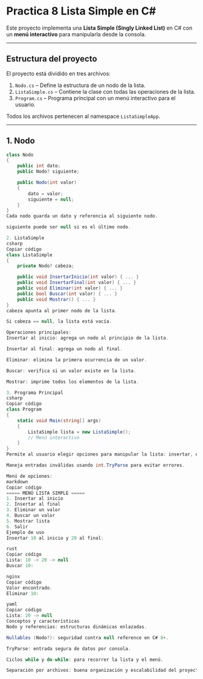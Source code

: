 # Practica 8 Lista Simple en C#

Este proyecto implementa una **Lista Simple (Singly Linked List)** en C# con un **menú interactivo** para manipularla desde la consola.

---

## Estructura del proyecto

El proyecto está dividido en tres archivos:

1. `Nodo.cs` – Define la estructura de un nodo de la lista.
2. `ListaSimple.cs` – Contiene la clase con todas las operaciones de la lista.
3. `Program.cs` – Programa principal con un menú interactivo para el usuario.

Todos los archivos pertenecen al namespace `ListaSimpleApp`.

---

## 1. Nodo

```csharp
class Nodo
{
    public int dato;
    public Nodo? siguiente;

    public Nodo(int valor)
    {
        dato = valor;
        siguiente = null;
    }
}
Cada nodo guarda un dato y referencia al siguiente nodo.

siguiente puede ser null si es el último nodo.

2. ListaSimple
csharp
Copiar código
class ListaSimple
{
    private Nodo? cabeza;

    public void InsertarInicio(int valor) { ... }
    public void InsertarFinal(int valor) { ... }
    public void Eliminar(int valor) { ... }
    public bool Buscar(int valor) { ... }
    public void Mostrar() { ... }
}
cabeza apunta al primer nodo de la lista.

Si cabeza == null, la lista está vacía.

Operaciones principales:
Insertar al inicio: agrega un nodo al principio de la lista.

Insertar al final: agrega un nodo al final.

Eliminar: elimina la primera ocurrencia de un valor.

Buscar: verifica si un valor existe en la lista.

Mostrar: imprime todos los elementos de la lista.

3. Programa Principal
csharp
Copiar código
class Program
{
    static void Main(string[] args)
    {
        ListaSimple lista = new ListaSimple();
        // Menú interactivo
    }
}
Permite al usuario elegir opciones para manipular la lista: insertar, eliminar, buscar y mostrar.

Maneja entradas inválidas usando int.TryParse para evitar errores.

Menú de opciones:
markdown
Copiar código
===== MENÚ LISTA SIMPLE =====
1. Insertar al inicio
2. Insertar al final
3. Eliminar un valor
4. Buscar un valor
5. Mostrar lista
6. Salir
Ejemplo de uso
Insertar 10 al inicio y 20 al final:

rust
Copiar código
Lista: 10 -> 20 -> null
Buscar 10:

nginx
Copiar código
Valor encontrado.
Eliminar 10:

yaml
Copiar código
Lista: 20 -> null
Conceptos y características
Nodo y referencias: estructuras dinámicas enlazadas.

Nullables (Nodo?): seguridad contra null reference en C# 8+.

TryParse: entrada segura de datos por consola.

Ciclos while y do-while: para recorrer la lista y el menú.

Separación por archivos: buena organización y escalabilidad del proyecto.

